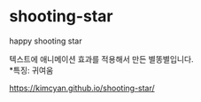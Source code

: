 # shooting-star
happy shooting star

텍스트에 애니메이션 효과를 적용해서 만든 별똥별입니다.</br>
*특징: 귀여움

https://kimcyan.github.io/shooting-star/
